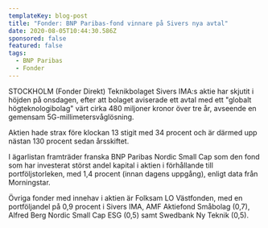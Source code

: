 ```yaml
---
templateKey: blog-post
title: "Fonder: BNP Paribas-fond vinnare på Sivers nya avtal"
date: 2020-08-05T10:44:30.586Z
sponsored: false
featured: false
tags:
  - BNP Paribas
  - Fonder
---
```

STOCKHOLM (Fonder Direkt) Teknikbolaget Sivers IMA:s aktie har skjutit i höjden på onsdagen, efter att bolaget aviserade ett avtal med ett "globalt högteknologibolag" värt cirka 480 miljoner kronor över tre år, avseende en gemensam 5G-millimetersvåglösning.

Aktien hade strax före klockan 13 stigit med 34 procent och är därmed upp nästan 130 procent sedan årsskiftet.

I ägarlistan framträder franska BNP Paribas Nordic Small Cap som den fond som har investerat störst andel kapital i aktien i förhållande till portföljstorleken, med 1,4 procent (innan dagens uppgång), enligt data från Morningstar.

Övriga fonder med innehav i aktien är Folksam LO Västfonden, med en portföljandel på 0,9 procent i Sivers IMA, AMF Aktiefond Småbolag (0,7), Alfred Berg Nordic Small Cap ESG (0,5) samt Swedbank Ny Teknik (0,5).
